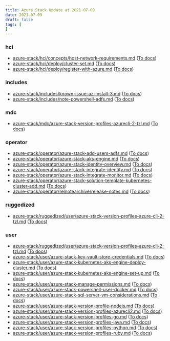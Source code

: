 ```yaml
---
title: Azure Stack Update at 2021-07-09
date: 2021-07-09
draft: false
tags: [
]
---
```


### hci
- [azure-stack/hci/concepts/host-network-requirements.md](https://github.com/MicrosoftDocs/azure-stack-docs/compare/98c9c94..77427de#diff-09180cb567361735e35fe45b9edfa9c74df05e672ee2565ca20eea17e0d67472) ([To docs](https://docs.microsoft.com/en-us/azure-stack/hci/concepts/host-network-requirements?WT.mc_id=AZ-MVP-5003408))
- [azure-stack/hci/deploy/cluster-set.md](https://github.com/MicrosoftDocs/azure-stack-docs/compare/98c9c94..77427de#diff-7e83c8cd971fa8d958daf815ce16cba85d8689d6c068147e1b3880ec97bfbd71) ([To docs](https://docs.microsoft.com/en-us/azure-stack/hci/deploy/cluster-set?WT.mc_id=AZ-MVP-5003408))
- [azure-stack/hci/deploy/register-with-azure.md](https://github.com/MicrosoftDocs/azure-stack-docs/compare/98c9c94..77427de#diff-a3683a070950df904508f9b7a77e35a87a75980f569dc27728c36e0a34157016) ([To docs](https://docs.microsoft.com/en-us/azure-stack/hci/deploy/register-with-azure?WT.mc_id=AZ-MVP-5003408))
    
### includes
- [azure-stack/includes/known-issue-az-install-3.md](https://github.com/MicrosoftDocs/azure-stack-docs/compare/98c9c94..77427de#diff-4a607d4794237e9c0606ae320464c0f624847808efa87763cead1df8807ddd95) ([To docs](https://docs.microsoft.com/en-us/azure-stack/includes/known-issue-az-install-3?WT.mc_id=AZ-MVP-5003408))
- [azure-stack/includes/note-powershell-adfs.md](https://github.com/MicrosoftDocs/azure-stack-docs/compare/98c9c94..77427de#diff-62c4f3c7688ea0482fd34de43110b1e4ffddbe01d62565c4af9d388305699b49) ([To docs](https://docs.microsoft.com/en-us/azure-stack/includes/note-powershell-adfs?WT.mc_id=AZ-MVP-5003408))
    
### mdc
- [azure-stack/mdc/azure-stack-version-profiles-azurecli-2-tzl.md](https://github.com/MicrosoftDocs/azure-stack-docs/compare/98c9c94..77427de#diff-d9bd5c724920cfeff3d7728103175a07dc13d6448913e989ca540c3631756fe3) ([To docs](https://docs.microsoft.com/en-us/azure-stack/mdc/azure-stack-version-profiles-azurecli-2-tzl?WT.mc_id=AZ-MVP-5003408))
    
### operator
- [azure-stack/operator/azure-stack-add-users-adfs.md](https://github.com/MicrosoftDocs/azure-stack-docs/compare/98c9c94..77427de#diff-fb091ba114f5c33f0c6610a0e77684ae2e91ba4669dd87570ed8f32acd40a5cc) ([To docs](https://docs.microsoft.com/en-us/azure-stack/operator/azure-stack-add-users-adfs?WT.mc_id=AZ-MVP-5003408))
- [azure-stack/operator/azure-stack-aks-engine.md](https://github.com/MicrosoftDocs/azure-stack-docs/compare/98c9c94..77427de#diff-38d781008fcf1efa0bc2a33c188245a8cb4650a94a98095de076c2ff84ea1509) ([To docs](https://docs.microsoft.com/en-us/azure-stack/operator/azure-stack-aks-engine?WT.mc_id=AZ-MVP-5003408))
- [azure-stack/operator/azure-stack-identity-overview.md](https://github.com/MicrosoftDocs/azure-stack-docs/compare/98c9c94..77427de#diff-d2bb32df003705a924c1c2ae04e892b72ca80182b108168084d135851513e70d) ([To docs](https://docs.microsoft.com/en-us/azure-stack/operator/azure-stack-identity-overview?WT.mc_id=AZ-MVP-5003408))
- [azure-stack/operator/azure-stack-integrate-identity.md](https://github.com/MicrosoftDocs/azure-stack-docs/compare/98c9c94..77427de#diff-c44feba8d45e33b5c0d63c7e7e1d47c37b83ef87cfd3c38492497f678cfe2c5f) ([To docs](https://docs.microsoft.com/en-us/azure-stack/operator/azure-stack-integrate-identity?WT.mc_id=AZ-MVP-5003408))
- [azure-stack/operator/azure-stack-integrate-monitor.md](https://github.com/MicrosoftDocs/azure-stack-docs/compare/98c9c94..77427de#diff-0d04639289188012d2b98cbe24bba21186dcb34ca1fc4a0b16149467db15aad1) ([To docs](https://docs.microsoft.com/en-us/azure-stack/operator/azure-stack-integrate-monitor?WT.mc_id=AZ-MVP-5003408))
- [azure-stack/operator/azure-stack-solution-template-kubernetes-cluster-add.md](https://github.com/MicrosoftDocs/azure-stack-docs/compare/98c9c94..77427de#diff-7640bdbbc3d99e9f189165c28d94e4d4717057f14a548a4acf0c6450d04613f0) ([To docs](https://docs.microsoft.com/en-us/azure-stack/operator/azure-stack-solution-template-kubernetes-cluster-add?WT.mc_id=AZ-MVP-5003408))
- [azure-stack/operator/relnotearchive/release-notes.md](https://github.com/MicrosoftDocs/azure-stack-docs/compare/98c9c94..77427de#diff-cbdbebf6b6aa2e6fa42dea4aafb46cef6e210d7aed22ef62d604f71662f555ca) ([To docs](https://docs.microsoft.com/en-us/azure-stack/operator/relnotearchive/release-notes?WT.mc_id=AZ-MVP-5003408))
    
### ruggedized
- [azure-stack/ruggedized/user/azure-stack-version-profiles-azure-cli-2-tzl.md](https://github.com/MicrosoftDocs/azure-stack-docs/compare/98c9c94..77427de#diff-3659baf166b8298375f576f208a7c66d0ac3cb4deafc86fb1447851ce3f2f9b4) ([To docs](https://docs.microsoft.com/en-us/azure-stack/ruggedized/user/azure-stack-version-profiles-azure-cli-2-tzl?WT.mc_id=AZ-MVP-5003408))
    
### user
- [azure-stack/ruggedized/user/azure-stack-version-profiles-azure-cli-2-tzl.md](https://github.com/MicrosoftDocs/azure-stack-docs/compare/98c9c94..77427de#diff-3659baf166b8298375f576f208a7c66d0ac3cb4deafc86fb1447851ce3f2f9b4) ([To docs](https://docs.microsoft.com/en-us/azure-stack/ruggedized/user/azure-stack-version-profiles-azure-cli-2-tzl?WT.mc_id=AZ-MVP-5003408))
- [azure-stack/user/azure-stack-key-vault-store-credentials.md](https://github.com/MicrosoftDocs/azure-stack-docs/compare/98c9c94..77427de#diff-46a7da2283b496956cd1413fc447271309c32752ac38c3d901e83e2731f14db2) ([To docs](https://docs.microsoft.com/en-us/azure-stack/user/azure-stack-key-vault-store-credentials?WT.mc_id=AZ-MVP-5003408))
- [azure-stack/user/azure-stack-kubernetes-aks-engine-deploy-cluster.md](https://github.com/MicrosoftDocs/azure-stack-docs/compare/98c9c94..77427de#diff-e8d35c711734b9583f8d3c09f3b867158bc783a064e82480ba6b636a3b5d736c) ([To docs](https://docs.microsoft.com/en-us/azure-stack/user/azure-stack-kubernetes-aks-engine-deploy-cluster?WT.mc_id=AZ-MVP-5003408))
- [azure-stack/user/azure-stack-kubernetes-aks-engine-set-up.md](https://github.com/MicrosoftDocs/azure-stack-docs/compare/98c9c94..77427de#diff-4c777638d211d4da9cf87dd985c96ad185ebacbdf3ffac531ba29868e8d9d7d0) ([To docs](https://docs.microsoft.com/en-us/azure-stack/user/azure-stack-kubernetes-aks-engine-set-up?WT.mc_id=AZ-MVP-5003408))
- [azure-stack/user/azure-stack-manage-permissions.md](https://github.com/MicrosoftDocs/azure-stack-docs/compare/98c9c94..77427de#diff-e0d974c8327594774c10679209a32dbeb77299f8ff04498ada30c424096d38a3) ([To docs](https://docs.microsoft.com/en-us/azure-stack/user/azure-stack-manage-permissions?WT.mc_id=AZ-MVP-5003408))
- [azure-stack/user/azure-stack-powershell-user-docker.md](https://github.com/MicrosoftDocs/azure-stack-docs/compare/98c9c94..77427de#diff-9691d0e93fee741cb3fee6fb4e861b78fb28162aaacc8f972f977673dca15679) ([To docs](https://docs.microsoft.com/en-us/azure-stack/user/azure-stack-powershell-user-docker?WT.mc_id=AZ-MVP-5003408))
- [azure-stack/user/azure-stack-sql-server-vm-considerations.md](https://github.com/MicrosoftDocs/azure-stack-docs/compare/98c9c94..77427de#diff-27d7073fe718a8cc86d17d8b8b602e4060a4a8b7e556a177caf8607b1cfc03cb) ([To docs](https://docs.microsoft.com/en-us/azure-stack/user/azure-stack-sql-server-vm-considerations?WT.mc_id=AZ-MVP-5003408))
- [azure-stack/user/azure-stack-version-profile-nodejs.md](https://github.com/MicrosoftDocs/azure-stack-docs/compare/98c9c94..77427de#diff-962ffff5cf266558d0ace2999774b78bcc8e02cd01543f8620743a10de3d03dc) ([To docs](https://docs.microsoft.com/en-us/azure-stack/user/azure-stack-version-profile-nodejs?WT.mc_id=AZ-MVP-5003408))
- [azure-stack/user/azure-stack-version-profiles-azurecli2.md](https://github.com/MicrosoftDocs/azure-stack-docs/compare/98c9c94..77427de#diff-ee81394dca580c5ab45b1e9ad85b8c8ddde59cab42b28038a027acd21a4392fa) ([To docs](https://docs.microsoft.com/en-us/azure-stack/user/azure-stack-version-profiles-azurecli2?WT.mc_id=AZ-MVP-5003408))
- [azure-stack/user/azure-stack-version-profiles-go.md](https://github.com/MicrosoftDocs/azure-stack-docs/compare/98c9c94..77427de#diff-7f403756ef656815ac66100e1dcfffc436d1e8883a25fd8d6e8eddf814c3644d) ([To docs](https://docs.microsoft.com/en-us/azure-stack/user/azure-stack-version-profiles-go?WT.mc_id=AZ-MVP-5003408))
- [azure-stack/user/azure-stack-version-profiles-java.md](https://github.com/MicrosoftDocs/azure-stack-docs/compare/98c9c94..77427de#diff-a3a55e194d54bbab21dc8148a835d1c8bf0da82f536facf1d274c45d98ebdb90) ([To docs](https://docs.microsoft.com/en-us/azure-stack/user/azure-stack-version-profiles-java?WT.mc_id=AZ-MVP-5003408))
- [azure-stack/user/azure-stack-version-profiles-python.md](https://github.com/MicrosoftDocs/azure-stack-docs/compare/98c9c94..77427de#diff-380449dcaab63b1d47c9315e1bb14154d75faa244d7a680bf320c1dbecb0b470) ([To docs](https://docs.microsoft.com/en-us/azure-stack/user/azure-stack-version-profiles-python?WT.mc_id=AZ-MVP-5003408))
- [azure-stack/user/azure-stack-version-profiles-ruby.md](https://github.com/MicrosoftDocs/azure-stack-docs/compare/98c9c94..77427de#diff-2878a776d7be5804527e880517e782760de77bf3a92cc5599f5d98eb064f08c5) ([To docs](https://docs.microsoft.com/en-us/azure-stack/user/azure-stack-version-profiles-ruby?WT.mc_id=AZ-MVP-5003408))
    
